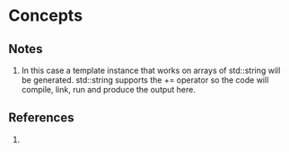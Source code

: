 # Concepts

## Notes
1. In this case a template instance that works on arrays of std::string will be generated. std::string supports the += operator so the code will compile, link, run and produce the output here.

## References

1. 
